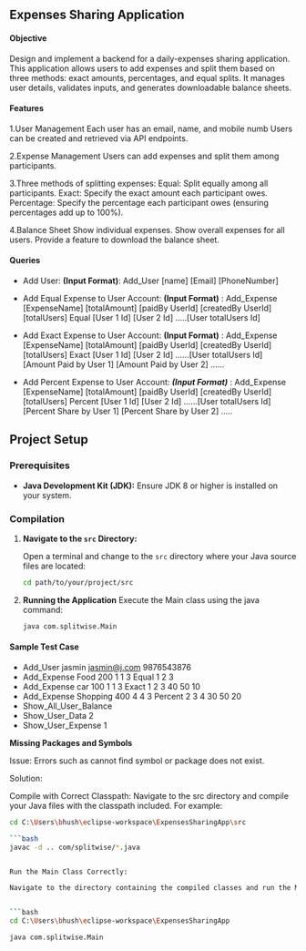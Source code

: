 ## Expenses Sharing Application

#### Objective

Design and implement a backend for a daily-expenses sharing application. This application allows users to add expenses and split them based on three methods: exact amounts, percentages, and equal splits. It manages user details, validates inputs, and generates downloadable balance sheets.

#### Features

1.User Management
Each user has an email, name, and mobile numb
Users can be created and retrieved via API endpoints.

2.Expense Management
Users can add expenses and split them among participants.

3.Three methods of splitting expenses:
Equal: Split equally among all participants.
Exact: Specify the exact amount each participant owes.
Percentage: Specify the percentage each participant owes (ensuring percentages add up to 100%).

4.Balance Sheet
Show individual expenses.
Show overall expenses for all users.
Provide a feature to download the balance sheet.

#### Queries
* Add User: 
**(Input Format)**: Add_User [name] [Email] [PhoneNumber]


* Add Equal Expense to User Account:
**(Input Format)** : Add_Expense [ExpenseName] [totalAmount] [paidBy UserId] [createdBy UserId] [totalUsers] Equal [User 1 Id] [User 2 Id] .....[User totalUsers Id]


* Add Exact Expense to User Account:
**(Input Format)** : Add_Expense [ExpenseName] [totalAmount] [paidBy UserId] [createdBy UserId] [totalUsers] Exact [User 1 Id] [User 2 Id] ......[User totalUsers Id] [Amount Paid by User 1] [Amount Paid by User 2] ......


* Add Percent Expense to User Account:
***(Input Format)*** : Add_Expense [ExpenseName] [totalAmount] [paidBy UserId] [createdBy UserId] [totalUsers] Percent [User 1 Id] [User 2 Id] ......[User totalUsers Id] [Percent Share by User 1] [Percent Share by User 2] .....
  
## Project Setup

### Prerequisites

- **Java Development Kit (JDK):** Ensure JDK 8 or higher is installed on your system.
### Compilation

1. **Navigate to the `src` Directory:**

   Open a terminal and change to the `src` directory where your Java source files are located:

   ```bash
   cd path/to/your/project/src
   
2. **Running the Application**
   Execute the Main class using the java command:
   
   ```bash
   java com.splitwise.Main

#### Sample Test Case

* Add_User jasmin jasmin@j.com 9876543876
* Add_Expense Food 200 1 1 3 Equal 1 2 3
* Add_Expense car 100 1 1 3 Exact 1 2 3 40 50 10
* Add_Expense Shopping 400 4 4 3 Percent 2 3 4 30 50 20
* Show_All_User_Balance
* Show_User_Data 2
* Show_User_Expense 1
   
**Missing Packages and Symbols**

Issue: Errors such as cannot find symbol or package does not exist.

Solution:

Compile with Correct Classpath:
Navigate to the src directory and compile your Java files with the classpath included. For example:

  ```bash
  cd C:\Users\bhush\eclipse-workspace\ExpensesSharingApp\src

  ```bash
  javac -d .. com/splitwise/*.java


Run the Main Class Correctly:

Navigate to the directory containing the compiled classes and run the Main class with the appropriate classpath. For example:


  ```bash
  cd C:\Users\bhush\eclipse-workspace\ExpensesSharingApp

java com.splitwise.Main
